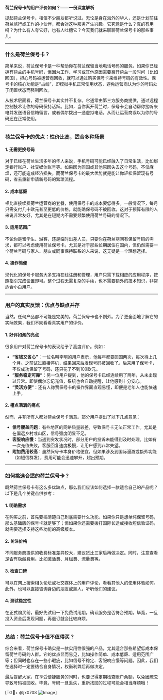 **荷兰保号卡的用户评价如何？——一份深度解析**

提起荷兰保号卡，相信不少朋友都听说过。无论是身在海外的华人，还是计划前往荷兰旅行或工作的小伙伴，都会对这种服务产生兴趣。它究竟是什么？真的有用吗？为什么有人夸它好，也有人吐槽它？今天我们就来聊聊荷兰保号卡的那些事儿。

---

### 什么是荷兰保号卡？

简单来说，荷兰保号卡是一种帮助你在荷兰保留当地电话号码的服务。如果你已经拥有荷兰的手机号码，但因为工作、学习或其他原因需要离开荷兰一段时间（比如回国），担心号码被运营商回收，就可以通过购买保号卡来维持号码的有效性。保号卡的核心功能是“占线”，即模拟手机正常使用状态，避免运营商认为你的号码处于闲置状态而强制回收。

从技术层面看，荷兰保号卡其实并不复杂。它通常由第三方服务商提供，通过远程控制技术让你的号码保持活跃。比如，当你离开荷兰时，保号卡会自动帮你接听来电并发送语音信箱留言，或者偶尔拨出一通虚拟电话，从而让运营商误以为你的号码还在正常使用。

---

### 荷兰保号卡的优点：性价比高，适合多种场景

#### 1. **无需更换号码**
   对于已经在荷兰生活多年的华人来说，手机号码可能已经融入了日常生活，比如绑定银行账户、社交媒体账号等。如果因为回国或其他原因失去这个号码，不仅麻烦，还可能造成经济损失。而荷兰保号卡的最大优势就是能让你轻松保留现有号码，省去重新申请新号码的繁琐流程。

#### 2. **成本低廉**
   相比直接续费荷兰运营商的套餐，使用保号卡的成本要低得多。一般情况下，每月只需支付几十欧元甚至更低的价格，就能确保号码不被回收。这对于预算有限的人来说非常友好，尤其是在短期内不需要频繁使用荷兰号码的情况下。

#### 3. **适用范围广**
   不论你是留学生、游客，还是临时出差人员，只要你在荷兰期间有保留号码的需求，都可以考虑使用荷兰保号卡。尤其是对于那些长期居住在国内，但仍然需要一个荷兰号码与家人、朋友或同事保持联系的人来说，这无疑是一个理想选择。

#### 4. **操作简便**
   现代化的保号卡服务大多支持在线注册和管理，用户只需下载相应的应用程序，按照指引完成设置即可。整个过程无需复杂的手续，也不需要额外的技术知识，非常适合小白用户。

---

### 用户的真实反馈：优点与缺点并存

当然，任何产品都不可能是完美的，荷兰保号卡也不例外。为了更全面地了解它的实际效果，我们不妨看看真实用户的评价。

#### 1. **好评如潮的亮点**
   很多用户对荷兰保号卡的表现给予了高度评价。例如：
   - **“省钱又省心”**：一位名叫李明的用户表示，他每年都要回国两次，每次待上几个月。之前试过直接停机，结果回来后发现号码被回收了。后来用了保号卡，不仅成功保留了号码，还只花了不到100欧元。
   - **“服务稳定可靠”**：另一位用户提到，他的保号卡已经连续用了两年，从未出现过异常。即使偶尔忘记充值，系统也会自动提醒，让他感到十分安心。
   - **“灵活方便”**：还有人称赞保号卡的操作界面直观易懂，即便是老年人也能快速上手。

#### 2. **槽点满满的痛点**
   然而，并非所有人都对荷兰保号卡满意。部分用户提出了以下几点意见：
   - **信号覆盖问题**：有些地区的网络质量较差，导致保号卡无法正常工作。尤其是在偏远乡村或山区，信号强度明显不足。
   - **客服响应慢**：当遇到突发状况时，部分用户的投诉未能得到及时处理。比如有一次充值失败，客服回复速度极慢，让用户感到非常失望。
   - **附加费用较高**：虽然保号卡本身价格便宜，但如果涉及到国际漫游或额外功能（如短信群发），费用可能会迅速攀升，超出预期。

---

### 如何挑选合适的荷兰保号卡？

既然荷兰保号卡有这么多优缺点，那么我们应该如何选择一款适合自己的产品呢？以下是几个关键点供参考：

#### 1. **明确需求**
   在购买之前，首先要搞清楚自己到底需要什么功能。如果你只是想单纯保留号码，那么基础版的保号卡就足够了；但如果你还需要拨打国际长途或接收短信验证码，就需要选择支持这些功能的高级版本。

#### 2. **关注价格**
   不同服务商提供的收费标准差异较大，建议货比三家后再做决定。同时，注意查看是否有隐藏费用，比如激活费、月租费、流量费等。

#### 3. **检查口碑**
   可以在网上搜索相关论坛或社交媒体上的用户评论，看看其他人的使用体验如何。此外，也可以直接咨询身边的朋友或熟人，听听他们的建议。

#### 4. **测试稳定性**
   在正式购买前，最好先试用一下免费试用期，确认服务是否符合预期。毕竟，一旦投入资金后发现问题，再退订就会比较麻烦。

---

### 总结：荷兰保号卡值不值得买？

综合来看，荷兰保号卡确实是一款实用性很强的产品，尤其适合那些希望低成本保留荷兰号码的人群。它的优点显而易见，比如操作简单、成本低廉、适用范围广等；但同时也存在一些小瑕疵，比如信号不稳定、客服响应慢等问题。因此，我们在选择时一定要结合自身情况，权衡利弊后再做决定。

最后提醒大家，在享受便捷服务的同时，也要记得定期检查账户余额，以免因疏忽导致号码被回收。毕竟，号码一旦丢失，重新找回的过程可能会相当麻烦哦！

[TG💪+ @jx0703 ![Image](https://github.com/user-attachments/assets/dbca1d08-cadb-493c-b0ec-ad6f7a83f270)]